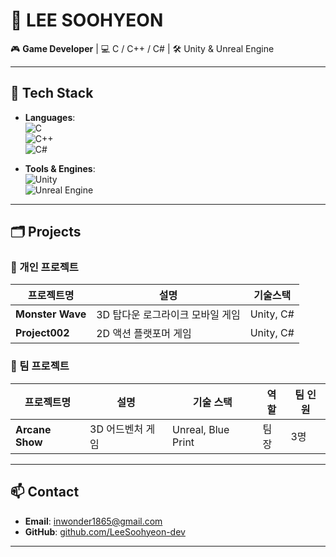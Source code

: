 <!--
**LeeSoohyeon-dev/LeeSoohyeon-dev** is a ✨ _special_ ✨ repository because its `README.md` (this file) appears on your GitHub profile.

Here are some ideas to get you started:

- 🔭 I’m currently working on ...
- 🌱 I’m currently learning ...
- 👯 I’m looking to collaborate on ...
- 🤔 I’m looking for help with ...
- 💬 Ask me about ...
- 📫 How to reach me: ...
- 😄 Pronouns: ...
- ⚡ Fun fact: ...
-->
# 👾 LEE SOOHYEON

🎮 **Game Developer** | 💻 C / C++ / C# | 🛠 Unity & Unreal Engine

---

## 🔧 Tech Stack

- **Languages**:  
  ![C](https://img.shields.io/badge/C-00599C?style=flat&logo=c&logoColor=white)  
  ![C++](https://img.shields.io/badge/C++-00599C?style=flat&logo=c%2B%2B&logoColor=white)  
  ![C#](https://img.shields.io/badge/C%23-239120?style=flat&logo=c-sharp&logoColor=white)

- **Tools & Engines**:  
  ![Unity](https://img.shields.io/badge/Unity-000000?style=flat&logo=unity&logoColor=white)  
  ![Unreal Engine](https://img.shields.io/badge/Unreal-313131?style=flat&logo=unreal-engine&logoColor=white)

---

## 🗂 Projects

### 🔹 개인 프로젝트

| 프로젝트명 | 설명 | 기술스택 |
|-----------|------|----------|
| **Monster Wave** | 3D 탑다운 로그라이크 모바일 게임 | Unity, C# |
| **Project002** | 2D 액션 플랫포머 게임 | Unity, C# |


### 🔸 팀 프로젝트
| 프로젝트명         | 설명                   | 기술 스택         | 역할           | 팀 인원                                                             |
|--------------------|------------------------|-------------------|----------------|--------------------------------------------------------------------|
| **Arcane Show**     | 3D 어드벤처 게임  | Unreal, Blue Print | 팀장 | 3명   |

---

## 📫 Contact

- **Email**: inwonder1865@gmail.com  
- **GitHub**: [github.com/LeeSoohyeon-dev](https://github.com/LeeSoohyeon-dev)  

---

